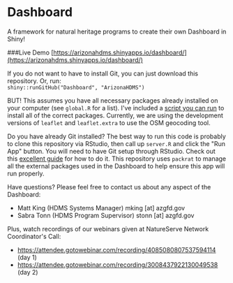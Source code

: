 # Dashboard
A framework for natural heritage programs to create their own Dashboard in Shiny!

###Live Demo
[https://arizonahdms.shinyapps.io/dashboard/](https://arizonahdms.shinyapps.io/dashboard/)

If you do not want to have to install Git, you can just download this repository. Or, run:  
`shiny::runGitHub("Dashboard", "ArizonaHDMS")`

BUT! This assumes you have all necessary packages already installed on your computer (see `global.R` for a list). I've included a [script you can run](https://github.com/ArizonaHDMS/Dashboard/blob/master/scripts/install_packages.R) to install all of the correct packages. Currently, we are using the development versions of `leaflet` and `leaflet.extra` to use the OSM geocoding tool.

Do you have already Git installed? The best way to run this code is probably to clone this repository via RStudio, then call up `server.R` and click the "Run App" button. You will need to have Git setup through RStudio. Check out this [excellent guide](http://happygitwithr.com/) for how to do it. This repository uses `packrat` to manage all the external packages used in the Dashboard to help ensure this app will run properly.

Have questions? Please feel free to contact us about any aspect of the Dashboard:
* Matt King (HDMS Systems Manager) mking [at] azgfd.gov
* Sabra Tonn (HDMS Program Supervisor) stonn [at] azgfd.gov

Plus, watch recordings of our webinars given at NatureServe Network Coordinator's Call:
* https://attendee.gotowebinar.com/recording/4085080807537594114 (day 1)
* https://attendee.gotowebinar.com/recording/3008437922130049538 (day 2)
